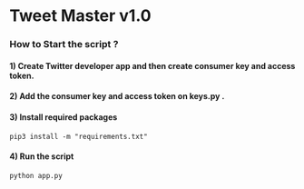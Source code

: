 # Tweet Master v1.0

### How to Start the script ?

#### 1) Create Twitter developer app and then create consumer key and access token.

#### 2) Add the consumer key and access token on keys.py .

#### 3) Install required packages
`pip3 install -m "requirements.txt"`

#### 4) Run the script
`python app.py`

